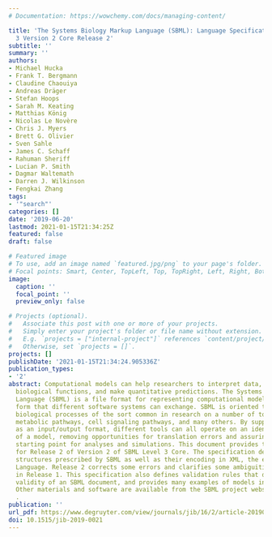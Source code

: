 ```yaml
---
# Documentation: https://wowchemy.com/docs/managing-content/

title: 'The Systems Biology Markup Language (SBML): Language Specification for Level
  3 Version 2 Core Release 2'
subtitle: ''
summary: ''
authors:
- Michael Hucka
- Frank T. Bergmann
- Claudine Chaouiya
- Andreas Dräger
- Stefan Hoops
- Sarah M. Keating
- Matthias König
- Nicolas Le Novère
- Chris J. Myers
- Brett G. Olivier
- Sven Sahle
- James C. Schaff
- Rahuman Sheriff
- Lucian P. Smith
- Dagmar Waltemath
- Darren J. Wilkinson
- Fengkai Zhang
tags:
- '"search"'
categories: []
date: '2019-06-20'
lastmod: 2021-01-15T21:34:25Z
featured: false
draft: false

# Featured image
# To use, add an image named `featured.jpg/png` to your page's folder.
# Focal points: Smart, Center, TopLeft, Top, TopRight, Left, Right, BottomLeft, Bottom, BottomRight.
image:
  caption: ''
  focal_point: ''
  preview_only: false

# Projects (optional).
#   Associate this post with one or more of your projects.
#   Simply enter your project's folder or file name without extension.
#   E.g. `projects = ["internal-project"]` references `content/project/deep-learning/index.md`.
#   Otherwise, set `projects = []`.
projects: []
publishDate: '2021-01-15T21:34:24.905336Z'
publication_types:
- '2'
abstract: Computational models can help researchers to interpret data, understand
  biological functions, and make quantitative predictions. The Systems Biology Markup
  Language (SBML) is a file format for representing computational models in a declarative
  form that different software systems can exchange. SBML is oriented towards describing
  biological processes of the sort common in research on a number of topics, including
  metabolic pathways, cell signaling pathways, and many others. By supporting SBML
  as an input/output format, different tools can all operate on an identical representation
  of a model, removing opportunities for translation errors and assuring a common
  starting point for analyses and simulations. This document provides the specification
  for Release 2 of Version 2 of SBML Level 3 Core. The specification defines the data
  structures prescribed by SBML as well as their encoding in XML, the eXtensible Markup
  Language. Release 2 corrects some errors and clarifies some ambiguities discovered
  in Release 1. This specification also defines validation rules that determine the
  validity of an SBML document, and provides many examples of models in SBML form.
  Other materials and software are available from the SBML project website at http://sbml.org/
  .
publication: ''
url_pdf: https://www.degruyter.com/view/journals/jib/16/2/article-20190021.xml
doi: 10.1515/jib-2019-0021
---
```

